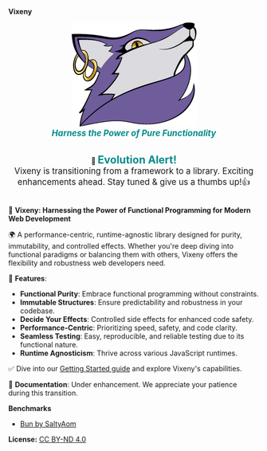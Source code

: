 **Vixeny**

<p align="center">
  <img src="misc/logo.png" alt="Vixeny Logo" style="max-width: 100%;">
  <br>
  <b style="font-size:1.2em; font-style:italic; color:darkcyan;">Harness the Power of Pure Functionality</b>
</p>

<p align="center">
  <br>
  📢 <b style="font-size:1.5em; color:darkcyan;">Evolution Alert!</b>
  <br>
  <span style="font-size:1.2em;">Vixeny is transitioning from a framework to a library. Exciting enhancements ahead. Stay tuned & give us a thumbs up!👍</span>
  <br><br>
</p>

🌊 **Vixeny: Harnessing the Power of Functional Programming for Modern Web Development**

🌍 A performance-centric, runtime-agnostic library designed for purity, immutability, and controlled effects. Whether you're deep diving into functional paradigms or balancing them with others, Vixeny offers the flexibility and robustness web developers need.

🚀 **Features**:
- **Functional Purity**: Embrace functional programming without constraints.
- **Immutable Structures**: Ensure predictability and robustness in your codebase.
- **Decide Your Effects**: Controlled side effects for enhanced code safety.
- **Performance-Centric**: Prioritizing speed, safety, and code clarity.
- **Seamless Testing**: Easy, reproducible, and reliable testing due to its functional nature.
- **Runtime Agnosticism**: Thrive across various JavaScript runtimes.

✅ Dive into our [Getting Started guide](https://vixeny.dev/) and explore Vixeny's capabilities.

🔗 **Documentation**: Under enhancement. We appreciate your patience during this transition.


**Benchmarks**

- [Bun by SaltyAom](https://github.com/SaltyAom/bun-http-framework-benchmark)

**License:**
[CC BY-ND 4.0](https://creativecommons.org/licenses/by-nd/4.0/legalcode.txt)
